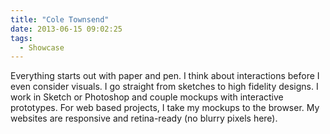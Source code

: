 ```yaml
---
title: "Cole Townsend"
date: 2013-06-15 09:02:25
tags: 
  - Showcase
---
```


Everything starts out with paper and pen. I think about interactions before I even consider visuals. I go straight from sketches to high fidelity designs. I work in Sketch or Photoshop and couple mockups with interactive prototypes. For web based projects, I take my mockups to the browser. My websites are responsive and retina-ready (no blurry pixels here).
